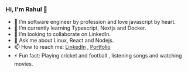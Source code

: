 ###    Hi, I'm Rahul 👋

- 🔭 I’m software engineer by profession and love javascript by heart.
- 🌱 I’m currently learning Typescript, Nextjs and Docker.
- 👯 I’m looking to collaborate on LinkedIn.
- 💬 Ask me about Linux, React and Nodejs.
- 📫 How to reach me: [LinkedIn](https://www.linkedin.com/in/rahul-kumar-5002981b6/) , [Portfolio](https://rahulkushwaha.com/)
- ⚡ Fun fact: Playing cricket and football , listening songs and watching movies.
